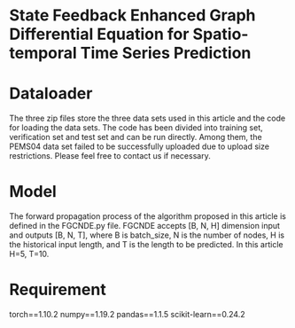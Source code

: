 # State Feedback Enhanced Graph Differential Equation for Spatio-temporal Time Series Prediction
# Dataloader
The three zip files store the three data sets used in this article and the code for loading the data sets. The code has been divided into training set, verification set and test set and can be run directly. Among them, the PEMS04 data set failed to be successfully uploaded due to upload size restrictions. Please feel free to contact us if necessary.
# Model
The forward propagation process of the algorithm proposed in this article is defined in the FGCNDE.py file. FGCNDE accepts [B, N, H] dimension input and outputs [B, N, T], where B is batch_size, N is the number of nodes, H is the historical input length, and T is the length to be predicted. In this article H=5, T=10.
# Requirement
torch==1.10.2
numpy==1.19.2
pandas==1.1.5
scikit-learn==0.24.2
